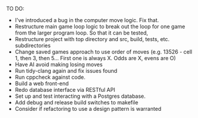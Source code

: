 TO DO:

- I've introduced a bug in the computer move logic. Fix that.
- Restructure main game loop logic to break out the loop for one game from the larger program loop. So that it can be tested,
- Restructure project with top directory and src, build, tests, etc. subdirectories
- Change saved games approach to use order of moves (e.g. 13526 - cell 1, then 3, then 5... First one is always X. Odds are X, evens are O)
- Have AI avoid making losing moves
- Run tidy-clang again and fix issues found
- Run cppcheck against code.
- Build a web front-end
- Redo database interface via RESTful API
- Set up and test interacting with a Postgres database.
- Add debug and release build switches to makefile
- Consider if refactoring to use a design pattern is warranted
